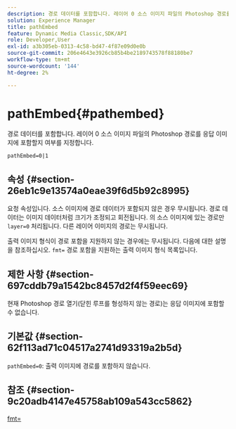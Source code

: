 ```yaml
---
description: 경로 데이터를 포함합니다. 레이어 0 소스 이미지 파일의 Photoshop 경로를 응답 이미지에 포함할지 여부를 지정합니다.
solution: Experience Manager
title: pathEmbed
feature: Dynamic Media Classic,SDK/API
role: Developer,User
exl-id: a3b305eb-0313-4c58-bd47-4f87e09d0e0b
source-git-commit: 206e4643e3926cb85b4be2189743578f88180be7
workflow-type: tm+mt
source-wordcount: '144'
ht-degree: 2%

---
```


# pathEmbed{#pathembed}

경로 데이터를 포함합니다. 레이어 0 소스 이미지 파일의 Photoshop 경로를 응답 이미지에 포함할지 여부를 지정합니다.

`pathEmbed=0|1`

## 속성 {#section-26eb1c9e13574a0eae39f6d5b92c8995}

요청 속성입니다. 소스 이미지에 경로 데이터가 포함되지 않은 경우 무시됩니다. 경로 데이터는 이미지 데이터처럼 크기가 조정되고 회전됩니다. 의 소스 이미지에 있는 경로만 `layer=0` 처리됩니다. 다른 레이어 이미지의 경로는 무시됩니다.

출력 이미지 형식이 경로 포함을 지원하지 않는 경우에는 무시됩니다. 다음에 대한 설명을 참조하십시오. `fmt=` 경로 포함을 지원하는 출력 이미지 형식 목록입니다.

## 제한 사항 {#section-697cddb79a1542bc8457d2f4f59eec69}

현재 Photoshop 경로 열기(닫힌 루프를 형성하지 않는 경로)는 응답 이미지에 포함할 수 없습니다.

## 기본값 {#section-62f113ad71c04517a2741d93319a2b5d}

`pathEmbed=0`: 출력 이미지에 경로를 포함하지 않습니다.

## 참조 {#section-9c20adb4147e45758ab109a543cc5862}

[fmt=](../../../../../is-api/http-ref/image-serving-api-ref/c-http-protocol-reference/c-command-reference/r-is-http-fmt.md#reference-cdf10043423b45ba9fe15157fb3ae37a)
